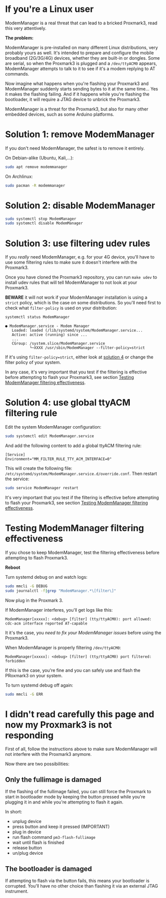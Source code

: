 # If you're a Linux user

ModemManager is a real threat that can lead to a bricked Proxmark3, read this very attentively.

**The problem:**

ModemManager is pre-installed on many different Linux distributions, very probably yours as well.
It's intended to prepare and configure the mobile broadband (2G/3G/4G) devices, whether they are built-in or dongles.
Some are serial, so when the Proxmark3 is plugged and a `/dev/ttyACM0` appears, ModemManager attempts to talk to it to see if it's a modem replying to AT commands.

Now imagine what happens when you're flashing your Proxmark3 and ModemManager suddenly starts sending bytes to it at the same time...
Yes it makes the flashing failing. And if it happens while you're flashing the bootloader, it will require a JTAG device to unbrick the Proxmark3.

ModemManager is a threat for the Proxmark3, but also for many other embedded devices, such as some Arduino platforms.

# Solution 1: remove ModemManager

If you don't need ModemManager, the safest is to remove it entirely.

On Debian-alike (Ubuntu, Kali,...):
```sh
sudo apt remove modemmanager
```
On Archlinux:
```sh
sudo pacman -R modemmanager
```

# Solution 2: disable ModemManager

```sh
sudo systemctl stop ModemManager
sudo systemctl disable ModemManager
```

# Solution 3: use filtering udev rules

If you *really* need ModemManager, e.g. for your 4G device, you'll have to use some filtering rules to make sure it doesn't interfere with the Proxmark3. 

Once you have cloned the Proxmark3 repository, you can run `make udev` to install udev rules that will tell ModemManager to not look at your Proxmark3.

**BEWARE** it will not work if your ModemManager installation is using a `strict` policy, which is the case on some distributions.
So you'll need first to check what `filter-policy` is used on your distribution:

```sh
systemctl status ModemManager
```
```
● ModemManager.service - Modem Manager
   Loaded: loaded (/lib/systemd/system/ModemManager.service...
   Active: active (running) since ...
   ...
   CGroup: /system.slice/ModemManager.service
           └─XXXX /usr/sbin/ModemManager --filter-policy=strict
```

If it's using `filter-policy=strict`, either look at [solution 4](#solution-4-use-global-ttyACM-filtering-rule) or change the filter policy of your system.

In any case, it's very important that you test if the filtering is effective before attempting to flash your Proxmark3, see section [Testing ModemManager filtering effectiveness](#Testing-ModemManager-filtering-effectiveness).

# Solution 4: use global ttyACM filtering rule

Edit the system ModemManager configuration:
```sh
sudo systemctl edit ModemManager.service
```
And add the following content to add a global ttyACM filtering rule:
```
[Service]
Environment="MM_FILTER_RULE_TTY_ACM_INTERFACE=0"
```
This will create the following file: `/etc/systemd/system/ModemManager.service.d/override.conf`. Then restart the service:
```sh
sudo service ModemManager restart
```

It's very important that you test if the filtering is effective before attempting to flash your Proxmark3, see section [Testing ModemManager filtering effectiveness](#Testing-ModemManager-filtering-effectiveness).

# Testing ModemManager filtering effectiveness

If you chose to keep ModemManager, test the filtering effectiveness before attempting to flash Proxmark3.

**Reboot**

Turn systemd debug on and watch logs:
```sh
sudo mmcli -G DEBUG
sudo journalctl -f|grep "ModemManager.*\[filter\]"
```
Now plug in the Proxmark 3.

If ModemManager interferes, you'll get logs like this:
```
ModemManager[xxxxx]: <debug> [filter] (tty/ttyACM0): port allowed: cdc-acm interface reported AT-capable
```
It it's the case, you *need to fix your ModemManager issues* before using the Proxmark3.

When ModemManager is properly filtering `/dev/ttyACM0`:
```
ModemManager[xxxxx]: <debug> [filter] (tty/ttyACM0) port filtered: forbidden
```
If this is the case, you're fine and you can safely use and flash the PRoxmark3 on your system.

To turn systemd debug off again:
```sh
sudo mmcli -G ERR
```

# I didn't read carefully this page and now my Proxmark3 is not responding

First of all, follow the instructions above to make sure ModemManager will not interfere with the Proxmark3 anymore.

Now there are two possibilities:

## Only the fullimage is damaged

If the flashing of the fullimage failed, you can still force the Proxmark to start in bootloader mode by keeping the button pressed while you're plugging it in and while you're attempting to flash it again.

In short:

* unplug device
* press button and keep it pressed (IMPORTANT)
* plug in device
* run flash command `pm3-flash-fullimage`
* wait until flash is finished
* release button
* un/plug device

## The bootloader is damaged

If attempting to flash via the button fails, this means your bootloader is corrupted.
You'll have no other choice than flashing it via an external JTAG instrument.
